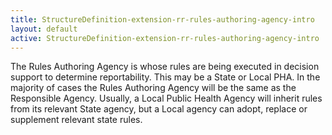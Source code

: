 ```yaml
---
title: StructureDefinition-extension-rr-rules-authoring-agency-intro
layout: default
active: StructureDefinition-extension-rr-rules-authoring-agency-intro
---
```


The Rules Authoring Agency is whose rules are being executed in decision support to determine reportability. This may be a State or Local PHA. In the majority of cases the Rules Authoring Agency will be the same as the Responsible Agency. Usually, a Local Public Health Agency will inherit rules from its relevant State agency, but a Local agency can adopt, replace or supplement relevant state rules.